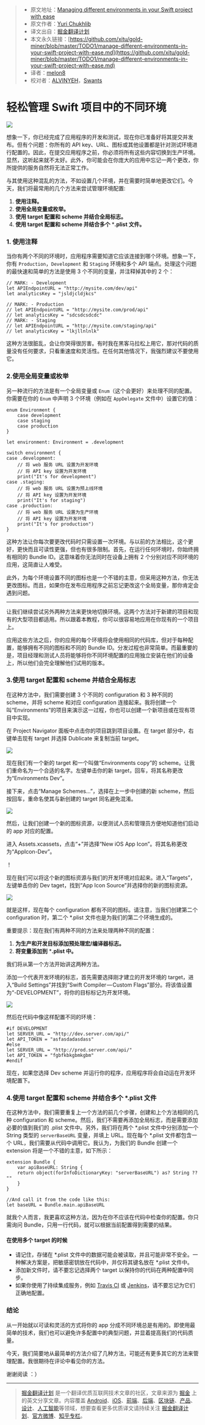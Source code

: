> * 原文地址：[Managing different environments in your Swift project with ease](https://medium.com/flawless-app-stories/manage-different-environments-in-your-swift-project-with-ease-659f7f3fb1a6)
> * 原文作者：[Yuri Chukhlib](https://medium.com/@YuriD4?source=post_header_lockup)
> * 译文出自：[掘金翻译计划](https://github.com/xitu/gold-miner)
> * 本文永久链接：[https://github.com/xitu/gold-miner/blob/master/TODO1/manage-different-environments-in-your-swift-project-with-ease.md](https://github.com/xitu/gold-miner/blob/master/TODO1/manage-different-environments-in-your-swift-project-with-ease.md)
> * 译者：[melon8](https://github.com/melon8)
> * 校对者：[ALVINYEH](https://github.com/ALVINYEH)，[Swants](https://github.com/swants)

# 轻松管理 Swift 项目中的不同环境

![](https://cdn-images-1.medium.com/max/2000/1*Rk8JulyapCiTCUtLsnsEcQ.png)

想象一下，你已经完成了应用程序的开发和测试，现在你已准备好将其提交并发布。但有个问题：你所有的 API key、URL、图标或其他设置都是针对测试环境进行配置的。因此，在提交应用程序之前，你必须将所有这些内容切换到生产环境。显然，这听起来就不太好。此外，你可能会在你庞大的应用中忘记一两个更改，你所提供的服务自然将无法正常工作。

与其使用这种混乱的方法，不如设置几个环境，并在需要时简单地更改它们。今天，我们将最常用的几个方法来尝试管理环境配置:

1. **使用注释。**
2. **使用全局变量或枚举。**
3. **使用 target 配置和 scheme 并结合全局标志。**
4. **使用 target 配置和 scheme 并结合多个** ***.plist 文件。**

### 1. 使用注释

当你有两个不同的环境时，应用程序需要知道它应该连接到哪个环境。想象一下，你有 `Production`，`Development` 和 `Staging` 环境和多个 API 端点。处理这个问题的最快速和简单的方法是使用 3 个不同的变量，并注释掉其中的 2 个：

```
// MARK: - Development
let APIEndpointURL = "http://mysite.com/dev/api"
let analyticsKey = "jsldjcldjkcs"

// MARK: - Production
// let APIEndpointURL = "http://mysite.com/prod/api"
// let analyticsKey = "sdcsdcsdcdc"
// MARK: - Staging
// let APIEndpointURL = "http://mysite.com/staging/api"
// let analyticsKey = "lkjllnlnlk"
```

这种方法很脏乱，会让你哭得很厉害。有时我在黑客马拉松上用它，那对代码的质量没有任何要求，只看重速度和灵活性。在任何其他情况下，我强烈建议不要使用它。

### 2.使用全局变量或枚举

另一种流行的方法是有一个全局变量或 `Enum`（这个会更好）来处理不同的配置。你需要在你的 `Enum` 中声明 3 个环境（例如在 `AppDelegate` 文件中）设置它的值：

```
enum Environment {
    case development
    case staging 
    case production
}
 
let environment: Environment = .development
 
switch environment {
case .development:
    // 将 web 服务 URL 设置为开发环境
    // 将 API key 设置为开发环境
    print("It's for development")
case .staging:
    // 将 web 服务 URL 设置为预上线环境
    // 将 API key 设置为开发环境
    print("It's for staging")
case .production:
    // 将 web 服务 URL 设置为生产环境
    // 将 API key 设置为开发环境
    print("It's for production")
}
```

这种方法让你每次要更改代码时只需设置一次环境。与以前的方法相比，这个更好，更快而且可读性更强，但也有很多限制。首先，在运行任何环境时，你始终拥有相同的 Bundle ID。这意味着你无法同时在设备上拥有 2 个分别对应不同环境的应用，这简直让人难受。

此外，为每个环境设置不同的图标也是一个不错的主意，但采用这种方法，你无法更改图标。而且，如果你在发布应用程序之前忘记更改这个全局变量，那你肯定会遇到问题。

* * *

让我们继续尝试另外两种方法来更快地切换环境。这两个方法对于新建的项目和现有的大型项目都适用。所以跟着本教程，你可以很容易地应用在你现有的一个项目上。

应用这些方法之后，你的应用的每个环境将会使用相同的代码库，但对于每种配置，能够拥有不同的图标和不同的 Bundle ID。分发过程也非常简单。而最重要的是，项目经理和测试人员将能够将你不同环境配置的应用独立安装在他们的设备上，所以他们会完全理解他们试用的版本。

### 3.使用 target 配置和 scheme 并结合全局标志

在这种方法中，我们需要创建 3 个不同的 configuration 和 3 种不同的 scheme，并将 scheme 和对应 configuration 连接起来。我将创建一个叫“Environments”的项目来演示这一过程，你也可以创建一个新项目或在现有项目中实现。

在 Project Navigator 面板中点击你的项目跳到项目设置。在 target 部分中，右键单击现有 target 并选择 Dublicate 来复制当前 target。

![](https://cdn-images-1.medium.com/max/800/0*kJt7iX0pJ_OCbYH7.)

现在我们有一个新的 target 和一个叫做“Environments copy”的 scheme。让我们重命名为一个合适的名字。左键单击你的新 target，回车，将其名称更改为“Environments Dev”。

接下来，点击“Manage Schemes…”，选择在上一步中创建的新 scheme，然后按回车，重命名使其与新创建的 target 同名避免混淆。

![](https://cdn-images-1.medium.com/max/800/0*pAV3RMB8AJBsTIgL.)

然后，让我们创建一个新的图标资源，以便测试人员和管理员方便地知道他们启动的 app 对应的配置。

进入 Assets.xcassets，点击“+”并选择“New iOS App Icon”。将其名称更改为“AppIcon-Dev”。

！[](https://cdn-images-1.medium.com/max/800/0*Wuq-Rd6IHVMAgTm0.)

现在我们可以将这个新的图标资源与我们的开发环境对应起来。进入“Targets”，左键单击你的 Dev taget，找到“App Icon Source”并选择你的新的图标资源。

![](https://cdn-images-1.medium.com/max/800/0*LyxuDi3gg8Ca69p7.)

就是这样，现在每个 configuration 都有不同的图标。请注意，当我们创建第二个 configuration 时，第二个 *.plist 文件也是为我们的第二个环境生成的。

重要提示：现在我们有两种不同的方法来处理两种不同的配置：

1. **为生产和开发目标添加预处理宏/编译器标志。**
2. **将变量添加到** ***.plist 中。**

我们将从第一个方法开始讲这两种方法。

添加一个代表开发环境的标志，首先需要选择刚才建立的开发环境的 target，进入“Build Settings”并找到“Swift Compiler — Custom Flags”部分。将该值设置为“-DEVELOPMENT”，将你的目标标记为开发环境。

![](https://cdn-images-1.medium.com/max/800/0*Henhnxiv07NEtDkk.)

然后在代码中像这样配置不同的环境：

```
#if DEVELOPMENT
let SERVER_URL = "http://dev.server.com/api/"
let API_TOKEN = "asfasdadasdass"
#else
let SERVER_URL = "http://prod.server.com/api/"
let API_TOKEN = "fgbfkbkgbmkgbm"
#endif
```

现在，如果您选择 Dev scheme 并运行你的程序，应用程序将会自动运在开发环境配置下。

### 4.使用 target 配置和 scheme 并结合多个 *.plist 文件

在这种方法中，我们需要重复上一个方法的前几个步骤，创建和上个方法相同的几种 configuration 和 scheme。然后，我们不需要再添加全局标志，而是需要添加必要的值到我们的 .plist 文件中。另外，我们将在两个 *.plist 文件中分别添加一个 String 类型的 `serverBaseURL` 变量，并填上 URL。现在每个 *.plist 文件都包含一个 URL，我们需要从代码中调用它。我认为，为我们的 Bundle 创建一个 extension 将是一个不错的主意，如下所示：

```
extension Bundle {
    var apiBaseURL: String {
	return object(forInfoDictionaryKey: "serverBaseURL") as? String ?? ""
    }
}

//And call it from the code like this:
let baseURL = Bundle.main.apiBaseURL
```

就我个人而言，我更喜欢这种方法，因为在你不应该在代码中检查你的配置。你只需询问 Bundle，只用一行代码，就可以根据当前配置得到需要的结果。

#### 在使用多个 target 的时候

*   请记住，存储在 *.plist 文件中的数据可能会被读取，并且可能非常不安全。一种解决方案是，把敏感密钥放在代码中，并仅将其键名放在 *.plist 文件中。
*   添加新文件时，请不要忘记选择两个 target 以保持你的代码在两种配置中同步。
*   如果你使用了持续集成服务，例如 [Travis CI](https://travis-ci.org/) 或 [Jenkins](https://jenkins-ci.org/)，请不要忘记为它们正确地配置。

### 结论

从一开始就以可读和灵活的方式将你的 app 分成不同环境总是有用的。即使用最简单的技术，我们也可以避免许多配置中的典型问题，并显着提高我们的代码质量。

今天，我们简要地从最简单的方法介绍了几种方法，可能还有更多其它的方法来管理配置。我很期待在评论中看见你的方法。

谢谢阅读 ：）


---

> [掘金翻译计划](https://github.com/xitu/gold-miner) 是一个翻译优质互联网技术文章的社区，文章来源为 [掘金](https://juejin.im) 上的英文分享文章。内容覆盖 [Android](https://github.com/xitu/gold-miner#android)、[iOS](https://github.com/xitu/gold-miner#ios)、[前端](https://github.com/xitu/gold-miner#前端)、[后端](https://github.com/xitu/gold-miner#后端)、[区块链](https://github.com/xitu/gold-miner#区块链)、[产品](https://github.com/xitu/gold-miner#产品)、[设计](https://github.com/xitu/gold-miner#设计)、[人工智能](https://github.com/xitu/gold-miner#人工智能)等领域，想要查看更多优质译文请持续关注 [掘金翻译计划](https://github.com/xitu/gold-miner)、[官方微博](http://weibo.com/juejinfanyi)、[知乎专栏](https://zhuanlan.zhihu.com/juejinfanyi)。

